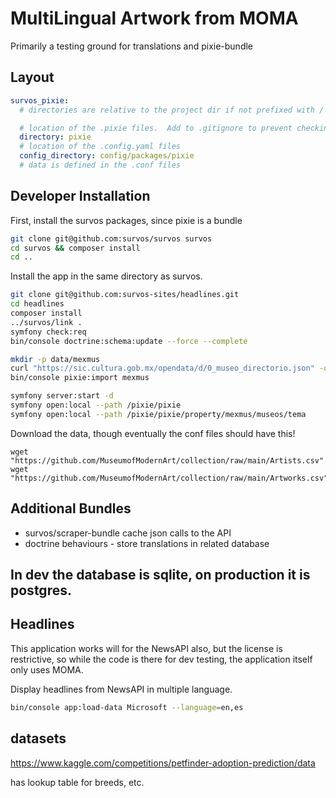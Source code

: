 # MultiLingual Artwork from MOMA

Primarily a testing ground for translations and pixie-bundle

## Layout

```yaml
survos_pixie:
  # directories are relative to the project dir if not prefixed with /

  # location of the .pixie files.  Add to .gitignore to prevent checkin if in the repo path
  directory: pixie
  # location of the .config.yaml files
  config_directory: config/packages/pixie
  # data is defined in the .conf files
```

## Developer Installation

First, install the survos packages, since pixie is a bundle

```bash
git clone git@github.com:survos/survos survos
cd survos && composer install
cd ..
```

Install the app in the same directory as survos.

```bash
git clone git@github.com:survos-sites/headlines.git
cd headlines
composer install
../survos/link .
symfony check:req
bin/console doctrine:schema:update --force --complete

mkdir -p data/mexmus 
curl "https://sic.cultura.gob.mx/opendata/d/0_museo_directorio.json" -o data/mexmus/0_museo_directorio.json
bin/console pixie:import mexmus

symfony server:start -d
symfony open:local --path /pixie/pixie
symfony open:local --path /pixie/pixie/property/mexmus/museos/tema
```



Download the data, though eventually the conf files should have this!

```
wget "https://github.com/MuseumofModernArt/collection/raw/main/Artists.csv"  
wget "https://github.com/MuseumofModernArt/collection/raw/main/Artworks.csv"  
```

## Additional Bundles

* survos/scraper-bundle cache json calls to the API
* doctrine behaviours - store translations in related database

## In dev the database is sqlite, on production it is postgres.

## Headlines

This application works will for the NewsAPI also, but the license is restrictive, so while the code is there for dev testing, the application itself only uses MOMA.



Display headlines from NewsAPI in multiple language.

```bash
bin/console app:load-data Microsoft --language=en,es 
```

## datasets

https://www.kaggle.com/competitions/petfinder-adoption-prediction/data

has lookup table for breeds, etc.
